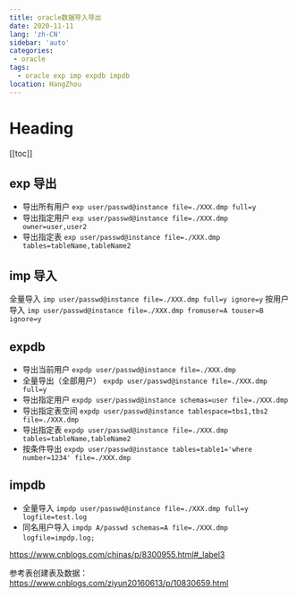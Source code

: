 ```yaml
---
title: oracle数据导入导出
date: 2020-11-11
lang: 'zh-CN'
sidebar: 'auto'
categories:
 - oracle
tags: 
  - oracle exp imp expdb impdb
location: HangZhou
---
```


# Heading
[[toc]]


## exp 导出
  - 导出所有用户 
  `exp user/passwd@instance file=./XXX.dmp full=y`
  - 导出指定用户
  `exp user/passwd@instance file=./XXX.dmp owner=user,user2`
  - 导出指定表
  `exp user/passwd@instance file=./XXX.dmp tables=tableName,tableName2`

## imp 导入
  全量导入
  `imp user/passwd@instance file=./XXX.dmp full=y ignore=y`
  按用户导入
  `imp user/passwd@instance file=./XXX.dmp fromuser=A touser=B ignore=y`

## expdb 
  - 导出当前用户
  `expdp user/passwd@instance file=./XXX.dmp` 
  - 全量导出（全部用户） 
  `expdp user/passwd@instance file=./XXX.dmp full=y`
  - 导出指定用户
  `expdp user/passwd@instance schemas=user file=./XXX.dmp`
  - 导出指定表空间
  `expdp user/passwd@instance tablespace=tbs1,tbs2 file=./XXX.dmp`
  - 导出指定表
  `expdp user/passwd@instance file=./XXX.dmp tables=tableName,tableName2`
  - 按条件导出
  `expdp user/passwd@instance tables=table1='where number=1234' file=./XXX.dmp`

## impdb
  - 全量导入
  `impdp user/passwd@instance file=./XXX.dmp full=y logfile=test.log`
  - 同名用户导入
  `impdp A/passwd schemas=A file=./XXX.dmp logfile=impdp.log;　`


https://www.cnblogs.com/chinas/p/8300955.html#_label3


参考表创建表及数据：https://www.cnblogs.com/ziyun20160613/p/10830659.html